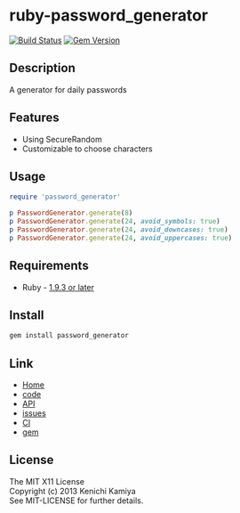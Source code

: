 ruby-password_generator
=======================

[![Build Status](https://secure.travis-ci.org/kachick/ruby-password_generator.png)](http://travis-ci.org/kachick/ruby-password_generator)
[![Gem Version](https://badge.fury.io/rb/ruby-password_generator.png)](http://badge.fury.io/rb/password_generator)

Description
-----------

A generator for daily passwords

Features
--------

* Using SecureRandom
* Customizable to choose characters

Usage
-----

```ruby
require 'password_generator'

p PasswordGenerator.generate(8)
p PasswordGenerator.generate(24, avoid_symbols: true)
p PasswordGenerator.generate(24, avoid_downcases: true)
p PasswordGenerator.generate(24, avoid_uppercases: true)
```

Requirements
-------------

* Ruby - [1.9.3 or later](http://travis-ci.org/#!/kachick/ruby-password_generator)

Install
-------

```bash
gem install password_generator
```

Link
----

* [Home](http://kachick.github.com/ruby-password_generator/)
* [code](https://github.com/kachick/ruby-password_generator)
* [API](http://kachick.github.com/ruby-password_generator/yard/frames.html)
* [issues](https://github.com/kachick/ruby-password_generator/issues)
* [CI](http://travis-ci.org/#!/kachick/ruby-password_generator)
* [gem](https://rubygems.org/gems/password_generator)

License
--------

The MIT X11 License  
Copyright (c) 2013 Kenichi Kamiya  
See MIT-LICENSE for further details.
